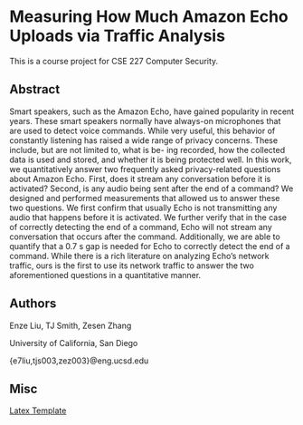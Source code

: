 # Measuring How Much Amazon Echo Uploads via Traffic Analysis
This is a course project for CSE 227 Computer Security. 

## Abstract
Smart speakers, such as the Amazon Echo, have gained popularity in recent years. These smart speakers normally have always-on microphones that are used to detect voice commands. While very useful, this behavior of constantly listening has raised a wide range of privacy concerns. These include, but are not limited to, what is be- ing recorded, how the collected data is used and stored, and whether it is being protected well. In this work, we quantitatively answer two frequently asked privacy-related questions about Amazon Echo. First, does it stream any conversation before it is activated? Second, is any audio being sent after the end of a command? We designed and performed measurements that allowed us to answer these two questions. We first confirm that usually Echo is not transmitting any audio that happens before it is activated. We further verify that in the case of correctly detecting the end of a command, Echo will not stream any conversation that occurs after the command. Additionally, we are able to quantify that a 0.7 s gap is needed for Echo to correctly detect the end of a command. While there is a rich literature on analyzing Echo’s network traffic, ours is the first to use its network traffic to answer the two aforementioned questions in a quantitative manner.

## Authors
Enze Liu, TJ Smith, Zesen Zhang

University of California, San Diego

{e7liu,tjs003,zez003}@eng.ucsd.edu

## Misc
[Latex Template](https://github.com/acmccs/format)
